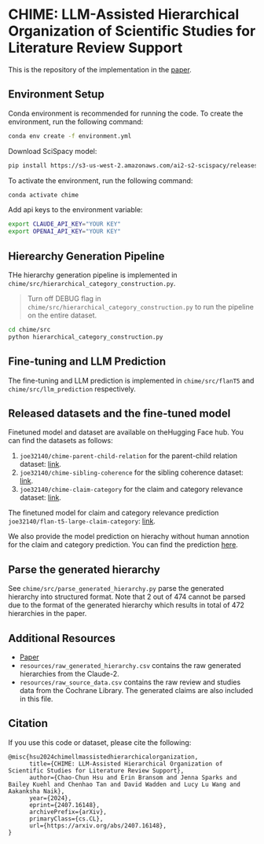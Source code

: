 # CHIME: LLM-Assisted Hierarchical Organization of Scientific Studies for Literature Review Support

This is the repository of the implementation in the [paper](https://arxiv.org/abs/2407.16148).

## Environment Setup

Conda environment is recommended for running the code. To create the environment, run the following command:
```bash
conda env create -f environment.yml
```

Download SciSpacy model:
```bash
pip install https://s3-us-west-2.amazonaws.com/ai2-s2-scispacy/releases/v0.5.4/en_core_sci_sm-0.5.4.tar.gz
```

To activate the environment, run the following command:
```bash
conda activate chime
```

Add api keys to the environment variable:
```bash
export CLAUDE_API_KEY="YOUR KEY"
export OPENAI_API_KEY="YOUR KEY"
```

## Hierearchy Generation Pipeline

THe hierarchy generation pipeline is implemented in `chime/src/hierarchical_category_construction.py`. 

> Turn off DEBUG flag in `chime/src/hierarchical_category_construction.py` to run the pipeline on the entire dataset.

```bash
cd chime/src
python hierarchical_category_construction.py
```
## Fine-tuning and LLM Prediction

The fine-tuning and LLM prediction is implemented in `chime/src/flanT5` and `chime/src/llm_prediction` respectively.

## Released datasets and the fine-tuned model

Finetuned model and dataset are available on theHugging Face hub. 
You can find the datasets as follows:
1. `joe32140/chime-parent-child-relation` for the parent-child relation dataset: [link](https://huggingface.co/datasets/joe32140/chime-parent-child-relation).
2. `joe32140/chime-sibling-coherence` for the sibling coherence dataset: [link](https://huggingface.co/datasets/joe32140/chime-sibling-coherence).
3. `joe32140/chime-claim-category` for the claim and category relevance dataset: [link](https://huggingface.co/datasets/joe32140/chime-claim-category).

The finetuned model for claim and category relevance prediction `joe32140/flan-t5-large-claim-category`: [link](https://huggingface.co/joe32140/flan-t5-large-claim-category).

We also provide the model prediction on hierachy without human annotion for the claim and category prediction. You can find the prediction [here](https://huggingface.co/joe32140/flan-t5-large-claim-category).

## Parse the generated hierarchy
See `chime/src/parse_generated_hierarchy.py` parse the generated hierarchy into structured format. Note that 2 out of 474 cannot be parsed due to the format of the generated hierarchy which results in total of 472 hierarchies in the paper.

## Additional Resources

- [Paper](https://arxiv.org/abs/2407.16148)
- `resources/raw_generated_hierarchy.csv` contains the raw generated hierarchies from the Claude-2.
- `resources/raw_source_data.csv` contains the raw review and studies data from the Cochrane Library. The generated claims are also included in this file.

## Citation

If you use this code or dataset, please cite the following:

```
@misc{hsu2024chimellmassistedhierarchicalorganization,
      title={CHIME: LLM-Assisted Hierarchical Organization of Scientific Studies for Literature Review Support}, 
      author={Chao-Chun Hsu and Erin Bransom and Jenna Sparks and Bailey Kuehl and Chenhao Tan and David Wadden and Lucy Lu Wang and Aakanksha Naik},
      year={2024},
      eprint={2407.16148},
      archivePrefix={arXiv},
      primaryClass={cs.CL},
      url={https://arxiv.org/abs/2407.16148}, 
}
```